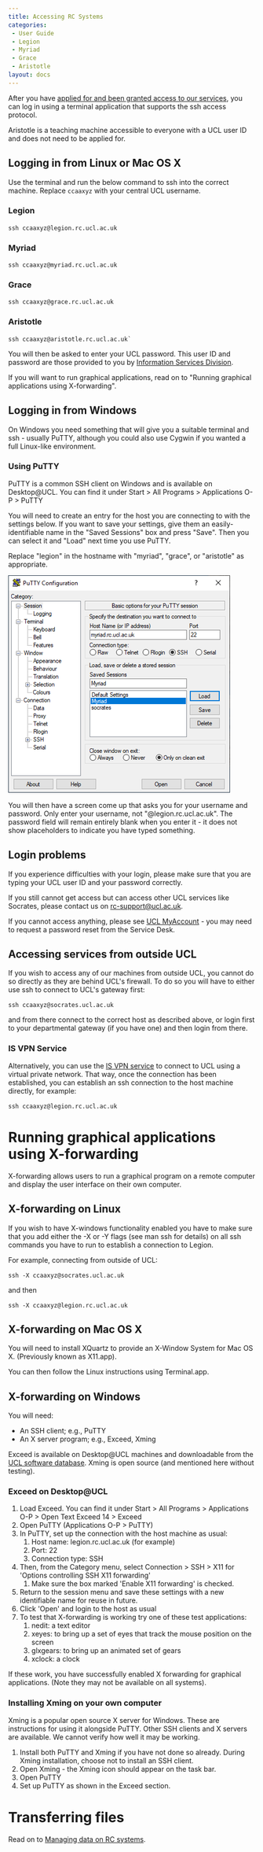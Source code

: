 ```yaml
---
title: Accessing RC Systems
categories:
 - User Guide
 - Legion
 - Myriad
 - Grace
 - Aristotle
layout: docs
---
```

After you have [applied for and been granted access to our services](Account_Services), you can log in using a terminal
application that supports the ssh access protocol.

Aristotle is a teaching machine accessible to everyone with a UCL user
ID and does not need to be applied for.

## Logging in from Linux or Mac OS X

Use the terminal and run the below command to ssh into the correct
machine. Replace `ccaaxyz` with your central UCL username.

### Legion

```
ssh ccaaxyz@legion.rc.ucl.ac.uk
```

### Myriad

```
ssh ccaaxyz@myriad.rc.ucl.ac.uk
```

### Grace

```
ssh ccaaxyz@grace.rc.ucl.ac.uk
```

### Aristotle

```
ssh ccaaxyz@aristotle.rc.ucl.ac.uk`
```

You will then be asked to enter your UCL password. This user ID and
password are those provided to you by [Information Services Division](http://ucl.ac.uk/isd).

If you will want to run graphical applications, read on to "Running
graphical applications using X-forwarding".

## Logging in from Windows

On Windows you need something that will give you a suitable terminal and
ssh - usually PuTTY, although you could also use Cygwin if you wanted a
full Linux-like environment.

### Using PuTTY

PuTTY is a common SSH client on Windows and is available on Desktop@UCL.
You can find it under Start \> All Programs \> Applications O-P \> PuTTY

You will need to create an entry for the host you are connecting to with
the settings below. If you want to save your settings, give them an
easily-identifiable name in the "Saved Sessions" box and press "Save".
Then you can select it and "Load" next time you use PuTTY.

Replace "legion" in the hostname with "myriad", "grace", or "aristotle"
as appropriate.

![Putty GUI](/img/putty_gui.png "Putty GUI")

You will then have a screen come up that asks you for your username and
password. Only enter your username, not "@legion.rc.ucl.ac.uk". The
password field will remain entirely blank when you enter it - it does
not show placeholders to indicate you have typed something.

## Login problems

If you experience difficulties with your login, please make sure that
you are typing your UCL user ID and your password correctly.

If you still cannot get access but can access other UCL services like
Socrates, please contact us on <rc-support@ucl.ac.uk>.

If you cannot access anything, please see [UCL MyAccount](https://myaccount.ucl.ac.uk) - you may need to request a
password reset from the Service Desk.

## Accessing services from outside UCL

If you wish to access any of our machines from outside UCL, you cannot
do so directly as they are behind UCL's firewall. To do so you will have
to either use ssh to connect to UCL's gateway first:

```
ssh ccaaxyz@socrates.ucl.ac.uk
```

and from there connect to the correct host as described above, or login
first to your departmental gateway (if you have one) and then login from
there.

### IS VPN Service

Alternatively, you can use the [IS VPN service](http://www.ucl.ac.uk/isd/staff/network/vpn) to connect to UCL
using a virtual private network. That way, once the connection has been
established, you can establish an ssh connection to the host machine
directly, for example:

```
ssh ccaaxyz@legion.rc.ucl.ac.uk
```

# Running graphical applications using X-forwarding

X-forwarding allows users to run a graphical program on a remote
computer and display the user interface on their own computer.

## X-forwarding on Linux

If you wish to have X-windows functionality enabled you have to make
sure that you add either the -X or -Y flags (see man ssh for details) on
all ssh commands you have to run to establish a connection to Legion.

For example, connecting from outside of UCL:

```
ssh -X ccaaxyz@socrates.ucl.ac.uk
```

and then

```
ssh -X ccaaxyz@legion.rc.ucl.ac.uk
```

## X-forwarding on Mac OS X

You will need to install XQuartz to provide an X-Window System for Mac
OS X. (Previously known as X11.app).

You can then follow the Linux instructions using Terminal.app.

## X-forwarding on Windows

You will need:

  - An SSH client; e.g., PuTTY
  - An X server program; e.g., Exceed, Xming

Exceed is available on Desktop@UCL machines and downloadable from the
[UCL software database](http://swdb.ucl.ac.uk/). Xming is open source
(and mentioned here without testing).

### Exceed on Desktop@UCL

1.  Load Exceed. You can find it under Start \> All Programs \>
    Applications O-P \> Open Text Exceed 14 \> Exceed
2.  Open PuTTY (Applications O-P \> PuTTY)
3.  In PuTTY, set up the connection with the host machine as usual:
    1.  Host name: legion.rc.ucl.ac.uk (for example)
    2.  Port: 22
    3.  Connection type: SSH
4.  Then, from the Category menu, select Connection \> SSH \> X11 for
    'Options controlling SSH X11 forwarding'
    1.  Make sure the box marked 'Enable X11 forwarding' is checked.
5.  Return to the session menu and save these settings with a new
    identifiable name for reuse in future.
6.  Click 'Open' and login to the host as usual
7.  To test that X-forwarding is working try one of these test
    applications:
    1.  nedit: a text editor
    2.  xeyes: to bring up a set of eyes that track the mouse position
        on the screen
    3.  glxgears: to bring up an animated set of gears
    4.  xclock: a clock

If these work, you have successfully enabled X forwarding for graphical
applications. (Note they may not be available on all systems).

### Installing Xming on your own computer

Xming is a popular open source X server for Windows. These are
instructions for using it alongside PuTTY. Other SSH clients and X
servers are available. We cannot verify how well it may be working.

1.  Install both PuTTY and Xming if you have not done so already. During
    Xming installation, choose not to install an SSH client.
2.  Open Xming - the Xming icon should appear on the task bar.
3.  Open PuTTY
4.  Set up PuTTY as shown in the Exceed section.

# Transferring files

Read on to [Managing data on RC systems](Managing_Data_on_RC_Systems).

